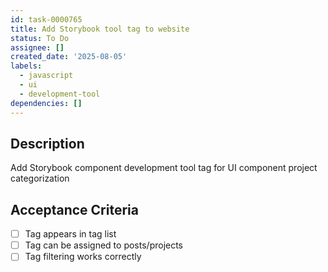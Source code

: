 ```yaml
---
id: task-0000765
title: Add Storybook tool tag to website
status: To Do
assignee: []
created_date: '2025-08-05'
labels:
  - javascript
  - ui
  - development-tool
dependencies: []
---
```


## Description

Add Storybook component development tool tag for UI component project categorization

## Acceptance Criteria

- [ ] Tag appears in tag list
- [ ] Tag can be assigned to posts/projects
- [ ] Tag filtering works correctly
